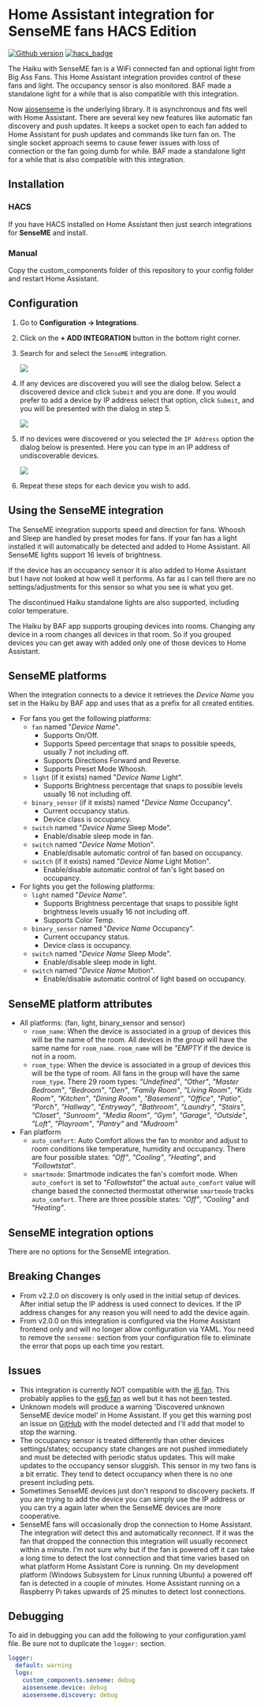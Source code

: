 # Home Assistant integration for SenseME fans HACS Edition

[![Github version](https://img.shields.io/github/v/release/mikelawrence/senseme-hacs)](https://github.com/mikelawrence/senseme-hacs/releases/latest) [![hacs_badge](https://img.shields.io/badge/HACS-Default-orange.svg)](https://hacs.xyz/)

The Haiku with SenseME fan is a WiFi connected fan and optional light from Big Ass Fans. This Home Assistant integration provides control of these fans and light. The occupancy sensor is also monitored. BAF made a standalone light for a while that is also compatible with this integration.

Now [aiosenseme](https://pypi.org/project/aiosenseme/) is the underlying library. It is asynchronous and fits well with Home Assistant. There are several key new features like automatic fan discovery and push updates. It keeps a socket open to each fan added to Home Assistant for push updates and commands like turn fan on. The single socket approach seems to cause fewer issues with loss of connection or the fan going dumb for while. BAF made a standalone light for a while that is also compatible with this integration.

## Installation

### HACS

If you have HACS installed on Home Assistant then just search integrations for **SenseME** and install.

### Manual

Copy the custom_components folder of this repository to your config folder and restart Home Assistant.

## Configuration

1. Go to **Configuration -> Integrations**.
2. Click on the **+ ADD INTEGRATION** button in the bottom right corner.
3. Search for and select the `SenseME` integration.

   <img src="img/search.png"/>

4. If any devices are discovered you will see the dialog below. Select a discovered device and click `Submit` and you are done. If you would prefer to add a device by IP address select that option, click `Submit`, and you will be presented with the dialog in step 5.

   <img src="img/device.png"/>

5. If no devices were discovered or you selected the `IP Address` option the dialog below is presented. Here you can type in an IP address of undiscoverable devices.

   <img src="img/address.png"/>

6. Repeat these steps for each device you wish to add.

## Using the SenseME integration

The SenseME integration supports speed and direction for fans. Whoosh and Sleep are handled by preset modes for fans. If your fan has a light installed it will automatically be detected and added to Home Assistant. All SenseME lights support 16 levels of brightness.

If the device has an occupancy sensor it is also added to Home Assistant but I have not looked at how well it performs. As far as I can tell there are no settings/adjustments for this sensor so what you see is what you get.

The discontinued Haiku standalone lights are also supported, including color temperature.

The Haiku by BAF app supports grouping devices into rooms. Changing any device in a room changes all devices in that room. So if you grouped devices you can get away with added only one of those devices to Home Assistant.

## SenseME platforms

When the integration connects to a device it retrieves the *Device Name* you set in the Haiku by BAF app and uses that as a prefix for all created entities.

* For fans you get the following platforms:
  * `fan` named "*Device Name*".
    * Supports On/Off.
    * Supports Speed percentage that snaps to possible speeds, usually 7 not including off.
    * Supports Directions Forward and Reverse.
    * Supports Preset Mode Whoosh.
  * `light` (if it exists) named "*Device Name* Light".
    * Supports Brightness percentage that snaps to possible levels usually 16 not including off.
  * `binary_sensor` (if it exists) named "*Device Name* Occupancy".
    * Current occupancy status.
    * Device class is occupancy.
  * `switch` named "*Device Name* Sleep Mode".
    * Enable/disable sleep mode in fan.
  * `switch` named "*Device Name* Motion".
    * Enable/disable automatic control of fan based on occupancy.
  * `switch` (if it exists) named "*Device Name* Light Motion".
    * Enable/disable automatic control of fan's light based on occupancy.
* For lights you get the following platforms:
  * `light` named "*Device Name*".
    * Supports Brightness percentage that snaps to possible light brightness levels usually 16 not including off.
    * Supports Color Temp.
  * `binary_sensor` named "*Device Name* Occupancy".
    * Current occupancy status.
    * Device class is occupancy.
  * `switch` named "*Device Name* Sleep Mode".
    * Enable/disable sleep mode in light.
  * `switch` named "*Device Name* Motion".
    * Enable/disable automatic control of light based on occupancy.

## SenseME platform attributes

* All platforms: (fan, light, binary_sensor and sensor)
  * `room_name`: When the device is associated in a group of devices this will be the name of the room. All devices in the group will have the same name for `room_name`. `room_name` will be *"EMPTY* if the device is not in a room.
  * `room_type`: When the device is associated in a group of devices this will be the type of room. All fans in the group will have the same `room_type`. There 29 room types: *"Undefined"*, *"Other"*, *"Master Bedroom"*, *"Bedroom"*, *"Den"*, *"Family Room"*, *"Living Room"*, *"Kids Room"*, *"Kitchen"*, *"Dining Room"*, *"Basement"*, *"Office"*, *"Patio"*, *"Porch"*, *"Hallway"*, *"Entryway"*, *"Bathroom"*, *"Laundry"*, *"Stairs"*, *"Closet"*, *"Sunroom"*, *"Media Room"*, *"Gym"*, *"Garage"*, *"Outside"*, *"Loft"*, *"Playroom"*, *"Pantry"* and *"Mudroom"*
* Fan platform
  * `auto_comfort`: Auto Comfort allows the fan to monitor and adjust to room conditions like temperature, humidity and occupancy. There are four possible states: *"Off"*, *"Cooling"*, *"Heating"*, and *"Followtstat"*.
  * `smartmode`: Smartmode indicates the fan's comfort mode. When `auto_comfort` is set to *"Followtstat"* the actual `auto_comfort` value will change based the connected thermostat otherwise `smartmode` tracks `auto_comfort`. There are three possible states: *"Off"*, *"Cooling"* and *"Heating"*.

## SenseME integration options

There are no options for the SenseME integration.

## Breaking Changes

* From v2.2.0 on discovery is only used in the initial setup of devices. After initial setup the IP address is used connect to devices. If the IP address changes for any reason you will need to add the device again.
* From v2.0.0 on this integration is configured via the Home Assistant frontend only and will no longer allow configuration via YAML. You need to remove the ```senseme:``` section from your configuration file to eliminate the error that pops up each time you restart.

## Issues

* This integration is currently NOT compatible with the [i6 fan](https://www.bigassfans.com/fans/i6/). This probably applies to the [es6 fan](https://www.bigassfans.com/fans/es6/) as well but it has not been tested.
* Unknown models will produce a warning 'Discovered unknown SenseME device model' in Home Assistant. If you get this warning post an issue on [GitHub](https://github.com/mikelawrence/senseme-hacs/issues) with the model detected and I'll add that model to stop the warning.
* The occupancy sensor is treated differently than other devices settings/states; occupancy state changes are not pushed immediately and must be detected with periodic status updates. This will make updates to the occupancy sensor sluggish. This sensor in my two fans is a bit erratic. They tend to detect occupancy when there is no one present including pets.
* Sometimes SenseME devices just don't respond to discovery packets. If you are trying to add the device you can simply use the IP address or you can try a again later when the SenseME devices are more cooperative.
* SenseME fans will occasionally drop the connection to Home Assistant. The integration will detect this and automatically reconnect. If it was the fan that dropped the connection this integration will usually reconnect within a minute. I'm not sure why but if the fan is powered off it can take a long time to detect the lost connection and that time varies based on what platform Home Assistant Core is running. On my development platform (Windows Subsystem for Linux running Ubuntu) a powered off fan is detected in a couple of minutes. Home Assistant running on a Raspberry Pi takes upwards of 25 minutes to detect lost connections.

## Debugging

To aid in debugging you can add the following to your configuration.yaml file. Be sure not to duplicate the ```logger:``` section.

```yaml
logger:
  default: warning
  logs:
    custom_components.senseme: debug
    aiosenseme.device: debug
    aiosenseme.discovery: debug
```
